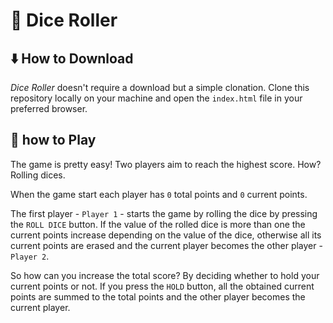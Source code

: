 # :game_die: Dice Roller

## :arrow_down: How to Download

_Dice Roller_ doesn't require a download but a simple clonation. Clone this repository locally on your machine and open the `index.html` file in your preferred browser.

## :page_with_curl: how to Play

The game is pretty easy! Two players aim to reach the highest score. How? Rolling dices.

When the game start each player has `0` total points and `0` current points.

The first player - `Player 1` - starts the game by rolling the dice by pressing the `ROLL DICE` button. If the value of the rolled dice is more than one the current points increase depending on the value of the dice, otherwise all its current points are erased and the current player becomes the other player - `Player 2`.

So how can you increase the total score? By deciding whether to hold your current points or not. If you press the `HOLD` button, all the obtained current points are summed to the total points and the other player becomes the current player.
